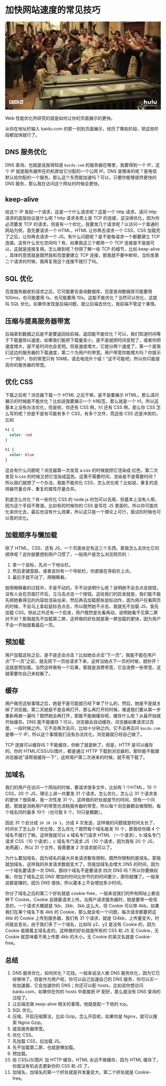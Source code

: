 # 加快网站速度的常见技巧

![catch-22](./images/catch-22.jpg)

Web 性能优化所研究的就是如何让你的页面展示的更快。

从你在地址栏输入 baidu.com 的那一刻到页面展示，经历了哪些阶段，把这些阶段都加快就行了。

## DNS 服务优化

DNS 查询，也就是说我得知道 `baidu.com` 的服务器在哪里，我要得到一个 IP，这个 IP 就是服务器所在的机房给它分配的一个公网 IP。DNS 是哪来的呢？是电信默认给你配的一个服务。那么这个东西能加速吗？可以，只要你能够提供更快的 DNS 服务，那么我在访问这个网址的时候会更快。
        
## keep-alive

给这个 IP 发起一个请求，这是一个什么请求呢？这是一个 http 请求。请问 http 请求的底层协议是什么呢？http 请求本质上是 TCP 的连接，这没得优化，因为你必须要发 TCP 的请求。但是有一个优化，我要发几个请求呢？以访问一个普通的网站为例，首先要请求一个 HTML，HTML 让你再去请求一个 CSS，CSS 加载完了之后，让你再去请求一个 JS。有什么问题呢？是不是每请求一个都要建立 TCP 连接。这有什么优化空间吗？有，如果我这三个都用一个 TCP 连接是不是就可以，这就是连接复用。怎么做到呢？你得了解一些 TCP 的细节，比如 keep-alive ，具体的意思就是既然我和百度要建立 TCP 连接，那我就不要中断呗，当你发第二个请求的时候，我再复用这个连接不就行了吗。

## SQL 优化

百度服务器收到请求之后，它可能要去查询数据库，百度查询数据库可能要用 100ms，也可能要用 1s，也可能要用 10s。这能不能优化？当然可以优化，这就叫 SQL 优化。如果你发现是后端问题，就让后端去优化，我前端不管这个事情。

## 压缩与提高服务器带宽

后端拿到数据之后是不是要返回给前端，返回能不能优化？可以，我们知道时间等于下载量除以速度，如果我们能把下载量变小，是不是就把时间变短了，或者你把速度增大，是不是时间也会变短。但是速度增大，它就分两个速度了，第一个是我们这边的服务器的下载速度，第二个为用户的带宽。用户带宽你能增大吗？你提示一个“用户，你的带宽只有 10MB，请去电信升个级！”这不可能吧，所以你只能提高你的服务器的带宽。

## 优化 CSS

下载之后呢？浏览器下载一个 HTML 之后干嘛，是不是要展示 HTML，那么请问展示的时候能不能优化？比如说我要展示一个 h1标签，那么就是一个 h1，所以这基本上没有办法优化，但是呢，你还有 CSS 啊，h1 还有 CSS 啊，那么你 CSS 怎么写的呢？你是不是有可能有多个 CSS，有多个文件，而这些 CSS 还是冲突的，比如
        
```css
h1 {
  color: red
}
```
        
```css
h1 {
  color: blue
}
```
        
这会有什么问题呢？浏览器第一次发现 a.css 的时候就把它渲染成 红色，第二次发现 b.css 的时候又把它渲染成蓝色，这需不需要时间，渲染是不是需要时间？所以我们就想了一个办法，我能不能优化 CSS，怎么优化呢？比如说，重复的选择器尽量合并，重复的属性尽量合并。

到底怎么优化？有一些优化 CSS 的 node.js 的包可以去用，但基本上没有人用，因为这个手段不靠谱。比如有的时候你的 CSS 是写在 JS 里面的，所以你可能优化来优化去，最后也没有什么效果，所以这只是一个理论上可行，面试的时候也可以答的优化。

## 加载顺序与懒加载

除了 HTML、CSS、还有 JS，一个页面肯定有这三个东西，那我怎么去优化它的顺序呢？这你就要想到用户习惯了，一般用户是怎么浏览网页的：

  1. 拿一个鼠标，先点一下地址栏。
  2. 然后拿键盘敲，或者说你有一个导航栏，你直接在导航栏上点。
  3. 最后手就不动了，用眼睛看。
        
她用眼睛看的过程中，手是不动的。手不动说明什么呢？说明她不会去点击按钮，没有人会在页面打开后，立马去点击一个按钮。这给我们的启发就是，我们能不能先把她看得见的内容给渲染出来，然后再去加载那些鼠标动作，因为用户在看网页的时候，不会马上拿起鼠标去点击，所以既然她不点击，我就先不加载 JS，我先加载 CSS。除此之外还有一个启发，用户既然是先看再动，说明她看不见第二屏对不对？那我就先不加载第二屏，这样做的好处就是第一屏加载的更快，因为用户不会一开始就看最后一页。

## 预加载  

用户加载这些之后，是不是还会点击？比如她会点击“下一页”，我能不能在用户点“下一页”之前，就去把下一页给请求下来，这样当她点下一页的时候，就秒开！这就是预加载。当然这样做有一个后果，那就是浪费带宽，它会浪费一些带宽，这就需要你自己来权衡了。

## 缓存

用户做完这些事情之后，她是不是可能就已经下单了什么的，然后，她是不是就关掉了浏览器。第二天她是不是会再打开，那么再打开的时候，难道我们要从第一步重新再做一遍吗？既然她会再打开，那能不能做缓存呢，缓存什么呢？从最开始就开始缓存。DNS 能不能缓存？可以，浏览器会自动缓存，浏览器如果请求过百度，一段时候之内，它不会再次去问，比如十分钟之内，它不会再去问 `baidu.com` 是哪一个 IP，所以这个事情我们没有办法优化，浏览器就已经自己做了。

TCP 连接可以缓存吗？不能缓存，你断了就是断了。但是，HTTP 是可以缓存的。你的 HTML/CSS/JS/图片，都是通过 HTTP 下载到浏览器的，那你能不能跟浏览器说“请帮我缓存一下”，这样用户第二次进来的时候，就不用下载了。

## 加域名

我们的用户在访问一个网站的时候，要请求很多文件，比如有 1 个HTML，10 个 CSS，20 个 JS，理论上讲一共要发 31 个请求。怎么优化，怎么让 31 个请求发的更快？很简单，我一次性发 31 个。这样做的好处就是节约时间，但有一个问题，那就是消耗用户的带宽也消耗服务器的带宽，所以每个浏览器都会做限制，每个域名同时最多 10个（也可能 8 个，10只是概数）。

因此 31 个会分成 `10 10 10 1`，分成 4 次发送，这样做的问题就是时间太长了，时间长了怎么办？优化呀。怎么优化？既然每个域名能发 10 个，那我给你搞 4 个域名不就行了嘛。这样我就可以 a 域名专门请求 HTML （一个请求），b 域名专门请求 CSS（10 个请求），c 域名专门请求 JS（10 个请求，因为我有 20 个 JS，发两遍），所以 31 个文件，我需要发 2 次请求就可以了。

为什么要加域名，因为域名的最大并发请求数有限制，既然你限制的是域名，那我就加域名，这样我的并发请求数就变大了。但是加域名会增大 DNS 的时间，因为一个域名要请求一次 DNS，那四个域名不是要请求 四次 DNS 吗？所以你要做权衡，你加了域名之后 DNS 增加的时间比你节约的时间要少，那你就赚了。一般来说都是赚的，因为 DNS 很快，所以基本上不会增加多少时间。

你分了域名之后的第二个好处就是 cookie-free，一般来说我们的所有网站上都会种下 Cookie，Cookie 会随着请求上传。当用户请求服务器时，她是要带一些信息的，一个请求大概就是 1kb、2kb、3kb 这么大，但 Cookie 可以带 4kb。如果我们在某个域名下有 4kb 的 Cookie，那么就会有一个问题，每次请求都要把这 4kb 的 Cookie 上传到服务器，我们有 31 个请求，就是 124kb，上传量变大，时间就会变长。由于我们多了一个域名，比如叫 y2，y2 是没有 Cookie 的，因为 Cookie 是跟着主域名走的。这样做的好处就是所有的 CSS 和 JS 无 Cookie，无 Cookie 就意味着不用上传那 4kb 的大小。无 Cookie 的英文名就是 Cookie-free。


## 总结

1. DNS 服务优化，如何优化？花钱。一般来说没人做 DNS 服务优化，因为它已经够快了。但是作为用户呢，你可以自己加速自己的 DNS 服务，你可以买一些加速器，它会加速你的 DNS；你还可以配 hosts，比如说你想访问 baidu.com，如果你在你的 hosts 中直接把 IP 配好，那么就没有 DNS 查询的过程了。
2. 让后端去做 keep-alive 相关的事情。他就是配一下他的 tcp。
3. SQL 优化。
4. 压缩，开启压缩算法，比如 Gzip。怎么开启呢，如果你是 Nginx，就可以搜索 Nginx Gzip。
5. 提高服务器带宽。
6. 优化 CSS。
7. 先加载 CSS，后加载 JS。
8. 先不加载第二屏，也就是懒加载。
9. 预加载。
10. 给 CSS/JS/图片 加 HTTP 缓存。HTML 永远不做缓存，因为 HTML 缓存了，你就没有机会去更新你的 CSS 和 JS 了。
11. 加域名，加域名的第一个好处就是并发量变大，第二个好处就是 Cookie-free。